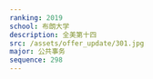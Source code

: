 ```yaml
---
ranking: 2019
school: 布朗大学
description: 全美第十四
src: /assets/offer_update/301.jpg
major: 公共事务
sequence: 298
---
```

